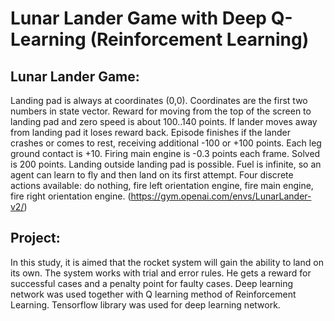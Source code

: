 # Lunar Lander Game with Deep Q-Learning (Reinforcement Learning)

## Lunar Lander Game: 
Landing pad is always at coordinates (0,0). Coordinates are the first two numbers in state vector. Reward for moving from the top of the screen to landing pad and zero speed is about 100..140 points. If lander moves away from landing pad it loses reward back. Episode finishes if the lander crashes or comes to rest, receiving additional -100 or +100 points. Each leg ground contact is +10. Firing main engine is -0.3 points each frame. Solved is 200 points. Landing outside landing pad is possible. Fuel is infinite, so an agent can learn to fly and then land on its first attempt. Four discrete actions available: do nothing, fire left orientation engine, fire main engine, fire right orientation engine.
(https://gym.openai.com/envs/LunarLander-v2/)

## Project: 
In this study, it is aimed that the rocket system will gain the ability to land on its own. The system works with trial and error rules. He gets a reward for successful cases and a penalty point for faulty cases. Deep learning network was used together with Q learning method of Reinforcement Learning. Tensorflow library was used for deep learning network.
